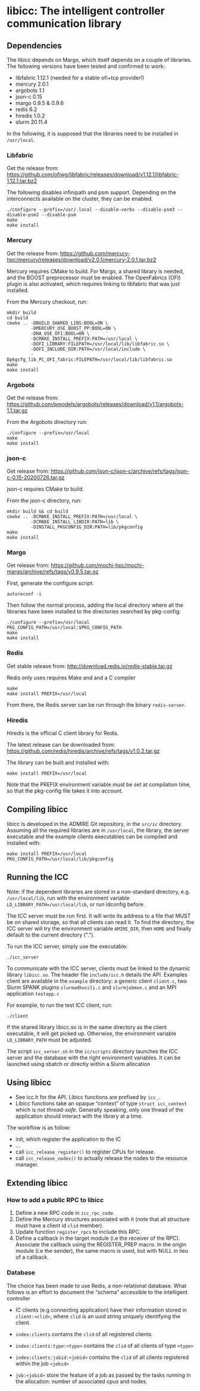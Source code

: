 # libicc: The intelligent controller communication library

## Dependencies

The libicc depends on Margo, which itself depends on a couple of
libraries. The following versions have been tested and confirmed to
work:
- libfabric 1.12.1 (needed for a stable ofi+tcp provider!)
- mercury   2.0.1
- argobots  1.1
- json-c    0.15
- margo     0.9.5 & 0.9.6
- redis     6.2
- hiredis   1.0.2
- slurm     20.11.4

In the following, it is supposed that the libraries need to be
installed in `/usr/local`.

### Libfabric
Get the release from:
https://github.com/ofiwg/libfabric/releases/download/v1.12.1/libfabric-1.12.1.tar.bz2

The following disables infinipath and psm support. Depending on the
interconnects available on the cluster, they can be enabled.

```
./configure --prefix=/usr/.local --disable-verbs --disable-psm3 --disable-psm2 --disable-psm
make
make install
```

### Mercury

Get the release from:
https://github.com/mercury-hpc/mercury/releases/download/v2.0.1/mercury-2.0.1.tar.bz2

Mercury requires CMake to build. For Margo, a shared library is
needed, and the BOOST preprocessor must be enabled. The OpenFabrics
(OFI) plugin is also activated, which requires linking to libfabric
that was just installed.

From the Mercury checkout, run:

```
mkdir build
cd build
cmake .. -DBUILD_SHARED_LIBS:BOOL=ON \
         -DMERCURY_USE_BOOST_PP:BOOL=ON \
         -DNA_USE_OFI:BOOL=ON \
         -DCMAKE_INSTALL_PREFIX:PATH=/usr/local \
         -DOFI_LIBRARY:FILEPATH=/usr/local/lib/libfabric.so \
         -DOFI_INCLUDE_DIR:PATH=/usr/local/include \
         -Dpkgcfg_lib_PC_OFI_fabric:FILEPATH=/usr/local/lib/libfabric.so
make
make install
```

### Argobots
Get the release from:
https://github.com/pmodels/argobots/releases/download/v1.1/argobots-1.1.tar.gz

From the Argobots directory run:

```
./configure --prefix=/usr/local
make
make install
```

### json-c
Get release from:
https://github.com/json-c/json-c/archive/refs/tags/json-c-0.15-20200726.tar.gz

json-c requires CMake to build.

From the json-c directory, run:

```
mkdir build && cd build
cmake .. -DCMAKE_INSTALL_PREFIX:PATH=/usr/local \
         -DCMAKE_INSTALL_LIBDIR:PATH=lib \
         -DINSTALL_PKGCONFIG_DIR:PATH=lib/pkgconfig
make
make install
```

### Margo

Get release from:
https://github.com/mochi-hpc/mochi-margo/archive/refs/tags/v0.9.5.tar.gz

First, generate the configure script:

```
autoreconf -i
```

Then follow the normal process, adding the local directory where all
the libraries have been installed to the directories searched by
pkg-config:

```
./configure --prefix=/usr/local PKG_CONFIG_PATH=/usr/local:$PKG_CONFIG_PATH
make
make install
```

### Redis

Get stable release from:
http://download.redis.io/redis-stable.tar.gz

Redis only uses requires Make and and a C compiler

```
make
make install PREFIX=/usr/local
```

From there, the Redis server can be run through the binary
`redis-server`.

### Hiredis
Hiredis is the official C client library for Redis.

The latest release can be downloaded from:
https://github.com/redis/hiredis/archive/refs/tags/v1.0.2.tar.gz

The library can be built and installed with:
```
make install PREFIX=/usr/local
```

Note that the PREFIX environment variable must be set at compilation
time, so that the pkg-config file takes it into account.


## Compiling libicc

libicc is developed in the ADMIRE Git repository, in the `src/ic`
directory. Assuming all the required libraries are in `/usr/local`,
the library, the server executable and the example clients executables
can be compiled and installed with:
```
make install PREFIX=/usr/local PKG_CONFIG_PATH=/usr/local/lib/pkgconfig
```


## Running the ICC

Note: if the dependent libraries are stored in a non-standard
directory, e.g. `/usr/local/lib`, run with the environment variable
`LD_LIBRARY_PATH=/usr/local/lib`, or run ldconfig before.

The ICC server must be run first. It will write its address to a file
that MUST be on shared storage, so that all clients can read it. To
find the directory, the ICC server will try the environment variable
`AMIRE_DIR`, then `HOME` and finally default to the current directory (".").

To run the ICC server, simply use the executable:

```
./icc_server
```

To communicate with the ICC server, clients must be linked to the
dynamic library `libicc.so`. The header file `include/icc.h` details
the API. Examples client are available in the `example` directory: a
generic client `client.c`, two Slurm SPANK plugins `slurmadhoccli.c` and
`slurmjobmon.c` and an MPI application `testapp.c`

For example, to run the test ICC client, run:
```
./client
```

If the shared library libicc.so is in the same directory as the client
executable, it will get picked up. Otherwise, the environment variable
`LD_LIBRARY_PATH` must be adjusted.

The script `icc_server.sh` in the `ic/scripts` directory launches the
ICC server and the database with the right environment variables. It
can be launched using sbatch or directly within a Slurm allocation

## Using libicc
- See icc.h for the API. Libicc functions are prefixed by `icc_`.
- Libicc functions take an opaque “context” of type `struct
  icc_context` which is *not thread-safe*. Generally speaking, only
  one thread of the application should interact with the library at a
  time.

The workflow is as follow:
- init, which register the application to the IC
- ...
- call `icc_release_register()` to register CPUs for release.
- call `icc_release_nodes()` to actually release the nodes to the
  resource manager.

## Extending libicc
### How to add a public RPC to libicc
1. Define a new RPC code in `icc_rpc_code`.
2. Define the Mercury structures associated with it (note that
   all structure must have a client id `clid` member).
3. Update function `register_rpcs` to include this RPC.
4. Define a callback in the target module (i.e the receiver of the
   RPC). Associate the callback using the REGISTER_PREP macro. In the
   origin module (i.e the sender), the same macro is used, but with
   NULL in lieu of a callback.

### Database
The choice has been made to use Redis, a non-relational database. What
follows is an effort to document the “schema” accessible to the
intelligent controller

- IC clients (e.g connecting application) have their information
  stored in `client:<clid>`, where `clid` is an uuid string uniquely
  identifying the client.
- `index:clients` contains the `clid` of all registered clients.
- `index:clients:type:<type>` contains the `clid` of all clients of type `<type>`
- `index:clients:jobid:<jobid>` contains the `clid` of all clients
  registered within the job `<jobid>`

- `job:<jobid>` store the feature of a job as passed by the tasks
  running in the allocation: number of associated cpus and nodes.
